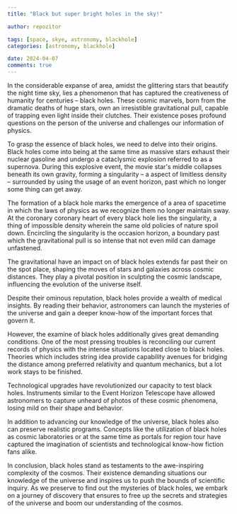 ```yaml
---
title: "Black but super bright holes in the sky!"

author: repozitor

tags: [space, skye, astronomy, blackhole]
categories: [astronomy, blackhole]

date: 2024-04-07
comments: true
---
```


In the considerable expanse of area, amidst the glittering stars that beautify the night time sky, lies a phenomenon that has captured the creativeness of humanity for centuries – black holes. These cosmic marvels, born from the dramatic deaths of huge stars, own an irresistible gravitational pull, capable of trapping even light inside their clutches. Their existence poses profound questions on the person of the universe and challenges our information of physics.

To grasp the essence of black holes, we need to delve into their origins. Black holes come into being at the same time as massive stars exhaust their nuclear gasoline and undergo a cataclysmic explosion referred to as a supernova. During this explosive event, the movie star's middle collapses beneath its own gravity, forming a singularity – a aspect of limitless density – surrounded by using the usage of an event horizon, past which no longer some thing can get away.

The formation of a black hole marks the emergence of a area of spacetime in which the laws of physics as we recognize them no longer maintain sway. At the coronary coronary heart of every black hole lies the singularity, a thing of impossible density wherein the same old policies of nature spoil down. Encircling the singularity is the occasion horizon, a boundary past which the gravitational pull is so intense that not even mild can damage unfastened.

The gravitational have an impact on of black holes extends far past their on the spot place, shaping the moves of stars and galaxies across cosmic distances. They play a pivotal position in sculpting the cosmic landscape, influencing the evolution of the universe itself.

Despite their ominous reputation, black holes provide a wealth of medical insights. By reading their behavior, astronomers can launch the mysteries of the universe and gain a deeper know-how of the important forces that govern it.

However, the examine of black holes additionally gives great demanding conditions. One of the most pressing troubles is reconciling our current records of physics with the intense situations located close to black holes. Theories which includes string idea provide capability avenues for bridging the distance among preferred relativity and quantum mechanics, but a lot work stays to be finished.

Technological upgrades have revolutionized our capacity to test black holes. Instruments similar to the Event Horizon Telescope have allowed astronomers to capture unheard of photos of these cosmic phenomena, losing mild on their shape and behavior.

In addition to advancing our knowledge of the universe, black holes also can preserve realistic programs. Concepts like the utilization of black holes as cosmic laboratories or at the same time as portals for region tour have captured the imagination of scientists and technological know-how fiction fans alike.

In conclusion, black holes stand as testaments to the awe-inspiring complexity of the cosmos. Their existence demanding situations our knowledge of the universe and inspires us to push the bounds of scientific inquiry. As we preserve to find out the mysteries of black holes, we embark on a journey of discovery that ensures to free up the secrets and strategies of the universe and boom our understanding of the cosmos.